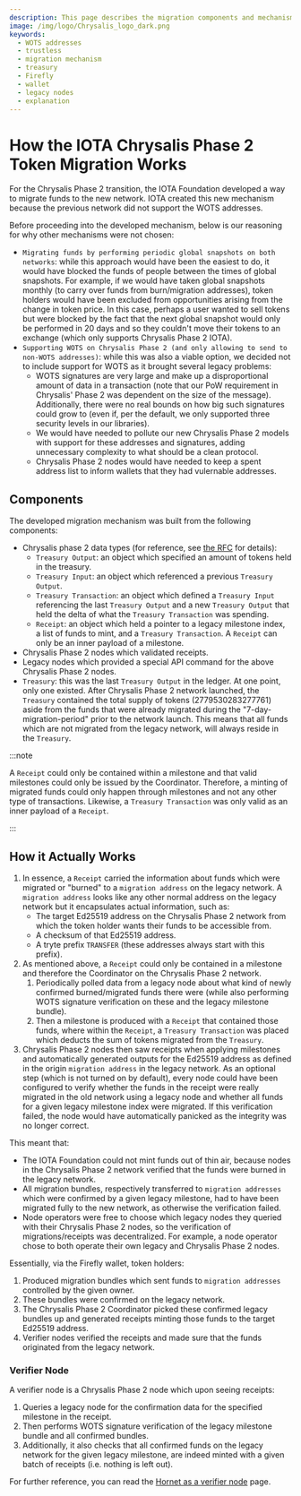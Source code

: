 ```yaml
---
description: This page describes the migration components and mechanism used to migrate from IOTA 1.0 to IOTA 1.5 (Chrysalis).
image: /img/logo/Chrysalis_logo_dark.png
keywords:
  - WOTS addresses
  - trustless
  - migration mechanism
  - treasury
  - Firefly
  - wallet
  - legacy nodes
  - explanation
---
```


# How the IOTA Chrysalis Phase 2 Token Migration Works

For the Chrysalis Phase 2 transition, the IOTA Foundation developed a way to migrate funds to the new network. IOTA created this new mechanism because the previous network did not support the WOTS addresses.

Before proceeding into the developed mechanism, below is our reasoning for why other mechanisms were not chosen:

- `Migrating funds by performing periodic global snapshots on both networks`: while this approach would have
  been the easiest to do, it would have blocked the funds of people between the times of global snapshots. For example, if
  we would have taken global snapshots monthly (to carry over funds from burn/migration addresses), token holders would
  have been excluded from opportunities arising from the change in token price. In this case, perhaps a user wanted to sell
  tokens but were blocked by the fact that the next global snapshot would only be performed in 20 days and so they
  couldn't move their tokens to an exchange (which only supports Chrysalis Phase 2 IOTA).
- `Supporting WOTS on Chrysalis Phase 2 (and only allowing to send to non-WOTS addresses)`: while this was also a
  viable option, we decided not to include support for WOTS as it brought several legacy problems:
  - WOTS signatures are very large and make up a disproportional amount of data in a transaction (note that our PoW
    requirement in Chrysalis' Phase 2 was dependent on the size of the message). Additionally, there were no real bounds
    on how big such signatures could grow to (even if, per the default, we only supported three security levels in our
    libraries).
  - We would have needed to pollute our new Chrysalis Phase 2 models with support for these addresses and signatures,
    adding unnecessary complexity to what should be a clean protocol.
  - Chrysalis Phase 2 nodes would have needed to keep a spent address list to inform wallets that they had vulernable
    addresses.

## Components

The developed migration mechanism was built from the following components:

- Chrysalis phase 2 data types (for reference, see [the RFC](https://github.com/luca-moser/protocol-rfcs/blob/rfc/wotsicide/text/0035-wotsicide/0035-wotsicide.md) for details):
  - `Treasury Output`: an object which specified an amount of tokens held in the treasury.
  - `Treasury Input`: an object which referenced a previous `Treasury Output`.
  - `Treasury Transaction`: an object which defined a `Treasury Input` referencing the last `Treasury Output` and a
    new `Treasury Output` that held the delta of what the `Treasury Transaction` was spending.
  - `Receipt`: an object which held a pointer to a legacy milestone index, a list of funds to mint, and
    a `Treasury Transaction`. A `Receipt` can only be an inner payload of a milestone.
- Chrysalis Phase 2 nodes which validated receipts.
- Legacy nodes which provided a special API command for the above Chrysalis Phase 2 nodes.
- `Treasury`: this was the last `Treasury Output` in the ledger. At one point, only one existed.
  After Chrysalis Phase 2 network launched, the `Treasury` contained the total supply of tokens (2779530283277761) aside from the funds that were already migrated during the "7-day-migration-period" prior to the network launch. This means that all funds which are not migrated from the legacy network, will always reside in the `Treasury`.

:::note

A `Receipt` could only be contained within a milestone and that valid milestones could only be issued by
the Coordinator. Therefore, a minting of migrated funds could only happen through milestones and not any other type of
transactions. Likewise, a `Treasury Transaction` was only valid as an inner payload of a `Receipt`.

:::

## How it Actually Works

1. In essence, a `Receipt` carried the information about funds which were migrated or "burned" to a `migration address`
   on the legacy network. A `migration address` looks like any other normal address on the legacy network but it
   encapsulates actual information, such as:
   - The target Ed25519 address on the Chrysalis Phase 2 network from which the token holder wants their funds to be
     accessible from.
   - A checksum of that Ed25519 address.
   - A tryte prefix `TRANSFER` (these addresses always start with this prefix).
2. As mentioned above, a `Receipt` could only be contained in a milestone and therefore the Coordinator on the Chrysalis
   Phase 2 network.
   1. Periodically polled data from a legacy node about what kind of newly confirmed burned/migrated funds there were (while also performing WOTS signature verification on these and the legacy milestone bundle).
   2. Then a milestone is produced with a `Receipt` that contained those funds, where within the `Receipt`,
      a `Treasury Transaction` was placed which deducts the sum of tokens migrated from the `Treasury`.
3. Chrysalis Phase 2 nodes then saw receipts when applying milestones and automatically generated outputs for the Ed25519
   address as defined in the origin `migration address` in the legacy network. As an optional step (which is not turned
   on by default), every node could have been configured to verify whether the funds in the receipt were really migrated in the
   old network using a legacy node and whether all funds for a given legacy milestone index were migrated. If this
   verification failed, the node would have automatically panicked as the integrity was no longer correct.

This meant that:

- The IOTA Foundation could not mint funds out of thin air, because nodes in the Chrysalis Phase 2 network verified that the
  funds were burned in the legacy network.
- All migration bundles, respectively transferred to `migration addresses` which were confirmed by a given legacy
  milestone, had to have been migrated fully to the new network, as otherwise the verification failed.
- Node operators were free to choose which legacy nodes they queried with their Chrysalis Phase 2 nodes, so the
  verification of migrations/receipts was decentralized. For example, a node operator chose to both operate their own
  legacy and Chrysalis Phase 2 nodes.

Essentially, via the Firefly wallet, token holders:

1. Produced migration bundles which sent funds to `migration addresses` controlled by the given owner.
2. These bundles were confirmed on the legacy network.
3. The Chrysalis Phase 2 Coordinator picked these confirmed legacy bundles up and generated receipts minting those funds
   to the target Ed25519 address.
4. Verifier nodes verified the receipts and made sure that the funds originated from the legacy network.

### Verifier Node

A verifier node is a Chrysalis Phase 2 node which upon seeing receipts:

1. Queries a legacy node for the confirmation data for the specified milestone in the receipt.
2. Then performs WOTS signature verification of the legacy milestone bundle and all confirmed bundles.
3. Additionally, it also checks that all confirmed funds on the legacy network for the given legacy milestone, are indeed minted with a given batch of receipts (i.e. nothing is left out).

For further reference, you can read the [Hornet as a verifier node](/hornet/how_tos/run_as_a_verifier) page.
